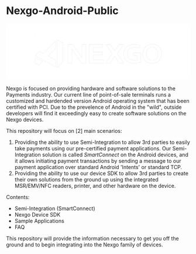# Nexgo-Android-Public

![Nexgo, Inc](/res/img/nexgo_logo_white.png)

Nexgo is focused on providing hardware and software solutions to the Payments industry. Our current line of point-of-sale terminals runs a customized and hardended version Android operating system that has been certified with PCI. Due to the prevelence of Android in the "wild", outside developers will find it exceedingly easy to create software solutions on the Nexgo devices. 

This repository  will focus on [2] main scenarios:
  1. Providing the ability to use Semi-Integration to allow 3rd parties to easily take payments using our pre-certified payment applications. Our Semi-Integration solution is called *SmartConnect* on the Android devices, and it allows initiating payment transactions by sending a message to our payment application over standard Android 'Intents' or standard TCP. 
  2. Providing the ability to use our device SDK to allow 3rd parties to create their own solutions from the ground up using the integrated  MSR/EMV/NFC readers, printer, and other hardware on the device.

Contents:
  * Semi-Integration (SmartConnect)
  * Nexgo Device SDK
  * Sample Applications
  * FAQ

This repository will provide the information necessary to get you off the ground and to begin integrating into the Nexgo family of devices. 
